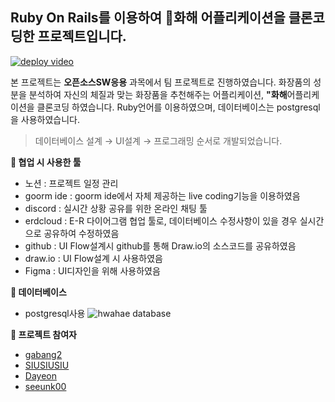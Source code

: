 ## Ruby On Rails를 이용하여 💄화해 어플리케이션을 클론코딩한 프로젝트입니다.

[![deploy video](https://user-images.githubusercontent.com/82714785/158144721-626115c8-9a2a-4895-9728-ff65d0ffaed5.png)](https://youtu.be/XSq6aVq9YqQ)


본 프로젝트는 **오픈소스SW응용** 과목에서 팀 프로젝트로 진행하였습니다. 화장품의 성분을 분석하여 자신의 체질과 맞는 화장품을 추천해주는 어플리케이션, **"화해**어플리케이션을 클론코딩 하였습니다. Ruby언어를 이용하였으며, 데이터베이스는 postgresql을 사용하였습니다.
> 데이터베이스 설계 → UI설계 → 프로그래밍 순서로 개발되었습니다.


**💄 협업 시 사용한 툴**
- 노션 : 프로젝트 일정 관리
- goorm ide : goorm ide에서 자체 제공하는 live coding기능을 이용하였음
- discord : 실시간 상황 공유를 위한 온라인 채팅 툴
- erdcloud : E-R 다이어그램 협업 툴로, 데이터베이스 수정사항이 있을 경우 실시간으로 공유하여 수정하였음
- github : UI Flow설계시 github를 통해 Draw.io의 소스코드를 공유하였음
- draw.io : UI Flow설계 시 사용하였음
- Figma : UI디자인을 위해 사용하였음

**💄 데이터베이스**
- postgresql사용
![hwahae database](https://user-images.githubusercontent.com/82714785/158145016-b095da26-1349-420a-ab20-52896cda0ec5.png)

**💄 프로젝트 참여자**
- [gabang2](https://github.com/gabang2)
- [SIUSIUSIU](https://github.com/SIUSIUSIUSIU)
- [Dayeon](https://github.com/Dayeon0920)
- [seeunk00](https://github.com/seeunk00)
